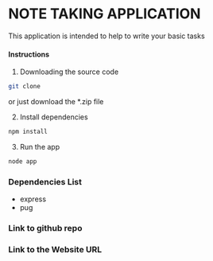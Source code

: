 # NOTE TAKING APPLICATION

This application is intended to help to write your basic tasks 

#### Instructions

1. Downloading the source code

```bash
git clone 
```

or just download the \*.zip file

2. Install dependencies

```bash
npm install
```

3. Run the app

```bash
node app
```

### Dependencies List

- express
- pug

### Link to github repo


### Link to the Website URL

